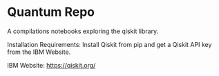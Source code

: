 # Quantum Repo 

A compilations notebooks exploring the qiskit library.

Installation Requirements: Install Qiskit from pip and get a Qiskit API key from the IBM Website. 

IBM Website: https://qiskit.org/
